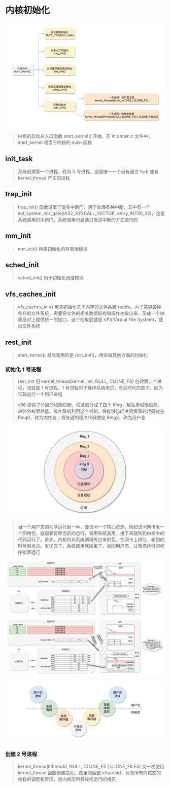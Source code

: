 # 内核初始化

![](media/16652724099861/16652742186512.jpg)

> 内核的启动从入口函数 start_kernel() 开始。在 init/main.c 文件中，start_kernel 相当于内核的 main 函数

## init_task
> 系统创建第一个进程，称为 0 号进程。这是唯一一个没有通过 fork 或者 kernel_thread 产生的进程

## trap_init
> trap_init() 函数设置了很多中断门，用于处理各种中断。其中有一个 set_system_intr_gate(IA32_SYSCALL_VECTOR, entry_INT80_32)，这是系统调用的中断门。系统调用也是通过发送中断的方式进行的

## mm_init
> mm_init() 用来初始化内存管理模块

## sched_init
> sched_init() 用于初始化调度模块

## vfs_caches_init
> vfs_caches_init() 用来初始化基于内存的文件系统 rootfs。为了兼容各种各样的文件系统，需要将文件的相关数据结构和操作抽象出来，形成一个抽象层对上提供统一的接口，这个抽象层就是 VFS(Virtual File System)，虚拟文件系统

## rest_init
> start_kernel() 最后调用的是 rest_init()，用来做其他方面的初始化

### 初始化 1 号进程
> rest_init 用 kernel_thread(kernel_init, NULL, CLONE_FS) 创建第二个进程，也就是 1 号进程。1 号进程对于操作系统来讲，有划时代的意义，因为它将运行一个用户进程

> x86 提供了分层的权限机制，把区域分成了四个 Ring，越往里权限越高，越往外权限越低。操作系统利用这个机制，将能够访问关键资源的代码放在 Ring0，称为内核态；将普通的程序代码放在 Ring3，称为用户态

![](media/16652724099861/16652753247473.jpg)

> 当一个用户态的程序运行到一半，要访问一个核心资源，例如访问网卡发一个网络包，就需要暂停当前的运行，调用系统调用，接下来就轮到内核中的代码运行了。首先，内核将从系统调用传过来的包，在网卡上排队，轮到的时候就发送。发送完了，系统调用就结束了，返回用户态，让暂停运行的程序接着运行

![](media/16652724099861/16652755716911.jpg)

![](media/16652724099861/16652755772351.jpg)

### 创建 2 号进程
> kernel_thread(kthreadd, NULL, CLONE_FS | CLONE_FILES) 又一次使用 kernel_thread 函数创建进程。这里的函数 kthreadd，负责所有内核态的线程的调度和管理，是内核态所有线程运行的祖先